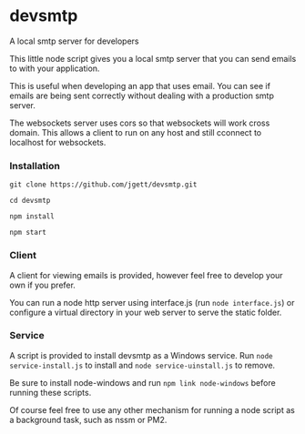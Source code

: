# devsmtp
A local smtp server for developers

This little node script gives you a local smtp server that you can send emails to with your application.

This is useful when developing an app that uses email. You can see if emails are being sent correctly without dealing with a production smtp server.

The websockets server uses cors so that websockets will work cross domain. This allows a client to run on any host and still cconnect to localhost for websockets.

### Installation
`git clone https://github.com/jgett/devsmtp.git`

`cd devsmtp`

`npm install`

`npm start`

### Client
A client for viewing emails is provided, however feel free to develop your own if you prefer.

You can run a node http server using interface.js (run `node interface.js`) or configure a virtual directory in your web server to serve the static folder.

### Service
A script is provided to install devsmtp as a Windows service. Run `node service-install.js` to install and `node service-uinstall.js` to remove.

Be sure to install node-windows and run `npm link node-windows` before running these scripts.

Of course feel free to use any other mechanism for running a node script as a background task, such as nssm or PM2.
